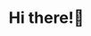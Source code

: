 ### <h1 align="center">Hi there!👋</h1>


<!--

<div align="center">
<p align="left">

![Metrics](https://metrics.lecoq.io/aaaddress1?template=terminal&base.header=0&base.activity=0&base.repositories=0&base.metadata=0&languages=1&languages.limit=8&languages.colors=github&languages.threshold=0%25&config.timezone=America%2FToronto)

!🌱 Windows Reversing, Exploit, x86, Malware<br>
📫 Contact: **aaaddress1@chroot.org**  

<a href="https://www.buymeacoffee.com/aaaddress1" target="blank"> <img align="center" src="https://cdn.buymeacoffee.com/buttons/v2/default-yellow.png" height="50" width="210" alt="aaaddress1" /></a></p>

<a href="https://twitter.com/aaaddress1" target="blank"><img align="center" src="https://raw.githubusercontent.com/rahuldkjain/github-profile-readme-generator/master/src/images/icons/Social/twitter.svg" alt="aaaddress1" height="30" width="40" /></a>
<a href="https://linkedin.com/in/aaaddress1" target="blank"><img align="center" src="https://raw.githubusercontent.com/rahuldkjain/github-profile-readme-generator/master/src/images/icons/Social/linked-in-alt.svg" alt="aaaddress1" height="30" width="40" /></a>
<a href="https://fb.com/aaaddress1" target="blank"><img align="center" src="https://raw.githubusercontent.com/rahuldkjain/github-profile-readme-generator/master/src/images/icons/Social/facebook.svg" alt="aaaddress1" height="30" width="40" /></a>
<a href="https://instagram.com/aaaddr1" target="blank"><img align="center" src="https://raw.githubusercontent.com/rahuldkjain/github-profile-readme-generator/master/src/images/icons/Social/instagram.svg" alt="aaaddr1" height="30" width="40" /></a>
  
</div>

-->


<!--
**ppp0s/ppp0s** is a ✨ _special_ ✨ repository because its `README.md` (this file) appears on your GitHub profile.

Here are some ideas to get you started:

- 🔭 I’m currently working on ...
- 🌱 I’m currently learning ...
- 👯 I’m looking to collaborate on ...
- 🤔 I’m looking for help with ...
- 💬 Ask me about ...
- 📫 How to reach me: ...
- 😄 Pronouns: ...
- ⚡ Fun fact: ...
-->
